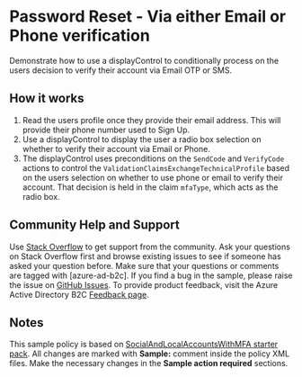 # Password Reset - Via either Email or Phone verification
Demonstrate how to use a displayControl to conditionally process on the users decision to verify their account via Email OTP or SMS.

## How it works
1. Read the users profile once they provide their email address. This will provide their phone number used to Sign Up.
2. Use a displayControl to display the user a radio box selection on whether to verify their account via Email or Phone.
3. The displayControl uses preconditions on the `SendCode` and `VerifyCode` actions to control the `ValidationClaimsExchangeTechnicalProfile` based on the users selection on whether to use phone or email to verify their account. That decision is held in the claim `mfaType`, which acts as the radio box.


## Community Help and Support
Use [Stack Overflow](https://stackoverflow.com/questions/tagged/azure-ad-b2c) to get support from the community. Ask your questions on Stack Overflow first and browse existing issues to see if someone has asked your question before. Make sure that your questions or comments are tagged with [azure-ad-b2c].
If you find a bug in the sample, please raise the issue on [GitHub Issues](https://github.com/azure-ad-b2c/samples/issues).
To provide product feedback, visit the Azure Active Directory B2C [Feedback page](https://feedback.azure.com/forums/169401-azure-active-directory?category_id=160596).

## Notes
This sample policy is based on [SocialAndLocalAccountsWithMFA starter pack](https://github.com/Azure-Samples/active-directory-b2c-custom-policy-starterpack/tree/master/SocialAndLocalAccountsWithMfa). All changes are marked with **Sample:** comment inside the policy XML files. Make the necessary changes in the **Sample action required** sections. 
